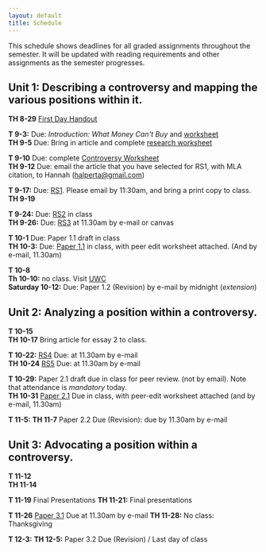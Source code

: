 ```yaml
---
layout: default
title: Schedule
---
```

This schedule shows deadlines for all graded assignments throughout the semester. It will be updated with reading requirements and other assignments as the semester progresses.

## Unit 1: Describing a controversy and mapping the various positions within it.  

**TH 8-29**  [First Day Handout](assignments/RHE306handout8-30-13.pdf)  

**T   9-3:** Due: *Introduction: What Money Can't Buy* and [worksheet](assignments/sandelWorksheet.html)  
**TH  9-5**  Due: Bring in article and complete [research worksheet](assignments/researchWorksheet.html)  

**T   9-10**  Due: complete [Controversy Worksheet](assignments/controversyWorksheet.html)   
**TH  9-12**  Due: email the article that you have selected for RS1, with MLA citation, to Hannah (halperta@gmail.com)  

**T   9-17:** Due: [RS1](assignments/r1.html). Please email by 11:30am, and bring a print copy to class.  
**TH  9-19**  

**T   9-24:** Due: [RS2](assignments/r1.html) in class   
**TH  9-26:** Due: [RS3](assignments/r3.html)  at 11.30am by e-mail or canvas  

**T  10-1**  Due: Paper 1.1 draft in class  
**TH 10-3:** Due: [Paper 1.1](assignments/essay1.html) in class, with peer edit worksheet attached. (And by e-mail, 11.30am)  

**T  10-8**  
**Th 10-10:** no class. Visit [UWC](http://uwc.utexas.edu/)  
**Saturday 10-12:** Due: Paper 1.2 (Revision) by e-mail by midnight (*extension*)  

## Unit 2: Analyzing a position within a controversy.  
**T  10-15**  
**TH 10-17**   Bring article for essay 2 to class.  

**T  10-22:**  [RS4](assignments/r4.html) Due: at 11.30am by e-mail  
**TH 10-24**  [RS5](assignments/r5.html) Due: at 11.30am by e-mail 

**T  10-29:** Paper 2.1 draft due in class for peer review. (not by email). Note that attendance is *mandatory* today.   
**TH 10-31**  [Paper 2.1](assignments/essay2.html) Due in class, with peer-edit worksheet attached (and by e-mail, 11.30am)  

**T  11-5:** 
**TH 11-7**  Paper 2.2 Due (Revision):  due by 11.30am by e-mail  

## Unit 3: Advocating a position within a controversy.  
**T  11-12**  
**TH 11-14**  

**T  11-19**  Final Presentations
**TH 11-21:**  Final presentations  

**T  11-26** [Paper 3.1](assignments/essay3.html) Due  at 11.30am by e-mail
**TH 11-28:** No class: Thanksgiving  

**T  12-3:** 
**TH 12-5:** Paper 3.2 Due (Revision) / Last day of class  









































